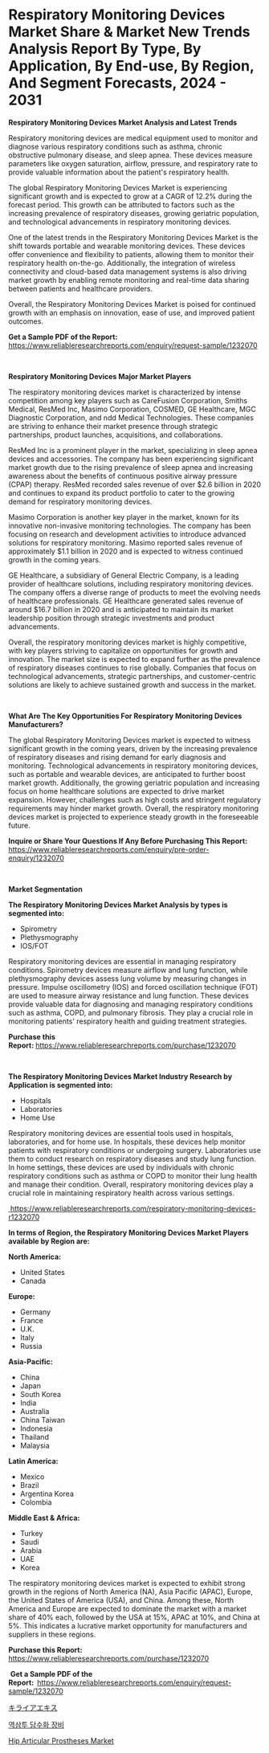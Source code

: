 <p><h1>Respiratory Monitoring Devices Market Share & Market New Trends Analysis Report By Type, By Application, By End-use, By Region, And Segment Forecasts, 2024 - 2031</h1></p><p><strong>Respiratory Monitoring Devices Market Analysis and Latest Trends</strong></p>
<p><p>Respiratory monitoring devices are medical equipment used to monitor and diagnose various respiratory conditions such as asthma, chronic obstructive pulmonary disease, and sleep apnea. These devices measure parameters like oxygen saturation, airflow, pressure, and respiratory rate to provide valuable information about the patient's respiratory health.</p><p>The global Respiratory Monitoring Devices Market is experiencing significant growth and is expected to grow at a CAGR of 12.2% during the forecast period. This growth can be attributed to factors such as the increasing prevalence of respiratory diseases, growing geriatric population, and technological advancements in respiratory monitoring devices.</p><p>One of the latest trends in the Respiratory Monitoring Devices Market is the shift towards portable and wearable monitoring devices. These devices offer convenience and flexibility to patients, allowing them to monitor their respiratory health on-the-go. Additionally, the integration of wireless connectivity and cloud-based data management systems is also driving market growth by enabling remote monitoring and real-time data sharing between patients and healthcare providers.</p><p>Overall, the Respiratory Monitoring Devices Market is poised for continued growth with an emphasis on innovation, ease of use, and improved patient outcomes.</p></p>
<p><strong>Get a Sample PDF of the Report:&nbsp;</strong> <a href="https://www.reliableresearchreports.com/enquiry/request-sample/1232070">https://www.reliableresearchreports.com/enquiry/request-sample/1232070</a></p>
<p>&nbsp;</p>
<p><strong>Respiratory Monitoring Devices Major Market Players</strong></p>
<p><p>The respiratory monitoring devices market is characterized by intense competition among key players such as CareFusion Corporation, Smiths Medical, ResMed Inc, Masimo Corporation, COSMED, GE Healthcare, MGC Diagnostic Corporation, and ndd Medical Technologies. These companies are striving to enhance their market presence through strategic partnerships, product launches, acquisitions, and collaborations. </p><p>ResMed Inc is a prominent player in the market, specializing in sleep apnea devices and accessories. The company has been experiencing significant market growth due to the rising prevalence of sleep apnea and increasing awareness about the benefits of continuous positive airway pressure (CPAP) therapy. ResMed recorded sales revenue of over $2.6 billion in 2020 and continues to expand its product portfolio to cater to the growing demand for respiratory monitoring devices.</p><p>Masimo Corporation is another key player in the market, known for its innovative non-invasive monitoring technologies. The company has been focusing on research and development activities to introduce advanced solutions for respiratory monitoring. Masimo reported sales revenue of approximately $1.1 billion in 2020 and is expected to witness continued growth in the coming years.</p><p>GE Healthcare, a subsidiary of General Electric Company, is a leading provider of healthcare solutions, including respiratory monitoring devices. The company offers a diverse range of products to meet the evolving needs of healthcare professionals. GE Healthcare generated sales revenue of around $16.7 billion in 2020 and is anticipated to maintain its market leadership position through strategic investments and product advancements.</p><p>Overall, the respiratory monitoring devices market is highly competitive, with key players striving to capitalize on opportunities for growth and innovation. The market size is expected to expand further as the prevalence of respiratory diseases continues to rise globally. Companies that focus on technological advancements, strategic partnerships, and customer-centric solutions are likely to achieve sustained growth and success in the market.</p></p>
<p>&nbsp;</p>
<p><strong>What Are The Key Opportunities For Respiratory Monitoring Devices Manufacturers?</strong></p>
<p><p>The global Respiratory Monitoring Devices market is expected to witness significant growth in the coming years, driven by the increasing prevalence of respiratory diseases and rising demand for early diagnosis and monitoring. Technological advancements in respiratory monitoring devices, such as portable and wearable devices, are anticipated to further boost market growth. Additionally, the growing geriatric population and increasing focus on home healthcare solutions are expected to drive market expansion. However, challenges such as high costs and stringent regulatory requirements may hinder market growth. Overall, the respiratory monitoring devices market is projected to experience steady growth in the foreseeable future.</p></p>
<p><strong>Inquire or Share Your Questions If Any Before Purchasing This Report:</strong> <a href="https://www.reliableresearchreports.com/enquiry/pre-order-enquiry/1232070">https://www.reliableresearchreports.com/enquiry/pre-order-enquiry/1232070</a></p>
<p>&nbsp;</p>
<p><strong>Market Segmentation</strong></p>
<p><strong>The Respiratory Monitoring Devices Market Analysis by types is segmented into:</strong></p>
<p><ul><li>Spirometry</li><li>Plethysmography</li><li>IOS/FOT</li></ul></p>
<p><p>Respiratory monitoring devices are essential in managing respiratory conditions. Spirometry devices measure airflow and lung function, while plethysmography devices assess lung volume by measuring changes in pressure. Impulse oscillometry (IOS) and forced oscillation technique (FOT) are used to measure airway resistance and lung function. These devices provide valuable data for diagnosing and managing respiratory conditions such as asthma, COPD, and pulmonary fibrosis. They play a crucial role in monitoring patients' respiratory health and guiding treatment strategies.</p></p>
<p><strong>Purchase this Report:&nbsp;</strong><a href="https://www.reliableresearchreports.com/purchase/1232070">https://www.reliableresearchreports.com/purchase/1232070</a></p>
<p>&nbsp;</p>
<p><strong>The Respiratory Monitoring Devices Market Industry Research by Application is segmented into:</strong></p>
<p><ul><li>Hospitals</li><li>Laboratories</li><li>Home Use</li></ul></p>
<p><p>Respiratory monitoring devices are essential tools used in hospitals, laboratories, and for home use. In hospitals, these devices help monitor patients with respiratory conditions or undergoing surgery. Laboratories use them to conduct research on respiratory diseases and study lung function. In home settings, these devices are used by individuals with chronic respiratory conditions such as asthma or COPD to monitor their lung health and manage their condition. Overall, respiratory monitoring devices play a crucial role in maintaining respiratory health across various settings.</p></p>
<p><a href="https://www.reliableresearchreports.com/respiratory-monitoring-devices-r1232070">&nbsp;https://www.reliableresearchreports.com/respiratory-monitoring-devices-r1232070</a></p>
<p><strong>In terms of Region, the Respiratory Monitoring Devices Market Players available by Region are:</strong></p>
<p>
    <p> <strong> North America: </strong>
        <ul>
            <li>United States</li>
            <li>Canada</li>
        </ul>
        </p> 
    <p> <strong> Europe: </strong>
        <ul>
            <li>Germany</li>
            <li>France</li>
            <li>U.K.</li>
            <li>Italy</li>
            <li>Russia</li>
        </ul>
        </p> 
    <p> <strong> Asia-Pacific: </strong>
        <ul>
            <li>China</li>
            <li>Japan</li>
            <li>South Korea</li>
            <li>India</li>
            <li>Australia</li>
            <li>China Taiwan</li>
            <li>Indonesia</li>
            <li>Thailand</li>
            <li>Malaysia</li>
        </ul>
        </p> 
    <p> <strong> Latin America: </strong>
        <ul>
            <li>Mexico</li>
            <li>Brazil</li>
            <li>Argentina Korea</li>
            <li>Colombia</li>
        </ul>
        </p> 
    <p> <strong> Middle East & Africa: </strong>
        <ul>
            <li>Turkey</li>
            <li>Saudi</li>
            <li>Arabia</li>
            <li>UAE</li>
            <li>Korea</li>
        </ul>
    </p>
    </p>
<p><p>The respiratory monitoring devices market is expected to exhibit strong growth in the regions of North America (NA), Asia Pacific (APAC), Europe, the United States of America (USA), and China. Among these, North America and Europe are expected to dominate the market with a market share of 40% each, followed by the USA at 15%, APAC at 10%, and China at 5%. This indicates a lucrative market opportunity for manufacturers and suppliers in these regions.</p></p>
<p><strong>Purchase this Report: </strong><a href="https://www.reliableresearchreports.com/purchase/1232070">https://www.reliableresearchreports.com/purchase/1232070</a></p>
<p>&nbsp;<strong>Get a Sample PDF of the Report:&nbsp;&nbsp;</strong><a href="https://www.reliableresearchreports.com/enquiry/request-sample/1232070">https://www.reliableresearchreports.com/enquiry/request-sample/1232070</a></p>
<p><strong></strong></p>
<p><p><a href="https://github.com/lababdou/Market-Research-Report-List-3/blob/main/961077251711.md">キライアエキス</a></p><p><a href="https://github.com/jntpkh496620/Market-Research-Report-List-2/blob/main/781105246698.md">역삼투 담수화 장비</a></p><p><a href="https://github.com/NorbertYates/Market-Research-Report-List-4/blob/main/hip-articular-prostheses-market.md">Hip Articular Prostheses Market</a></p></p>